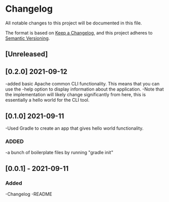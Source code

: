 # Changelog
All notable changes to this project will be documented in this file.

The format is based on [Keep a Changelog](https://keepachangelog.com/en/1.0.0/),
and this project adheres to [Semantic Versioning](https://semver.org/spec/v2.0.0.html).

## [Unreleased]




## [0.2.0] 2021-09-12

-added basic Apache common CLI functionality. This means that you can use the -help option to display information about the application.
-Note that the implementation will likely change significantly from here, this is essentially a hello world for the CLI tool. 

## [0.1.0] 2021-09-11

-Used Gradle to create an app that gives hello world functionality. 

### ADDED
-a bunch of boilerplate files by running "gradle init" 

## [0.0.1] - 2021-09-11
### Added
-Changelog
-README